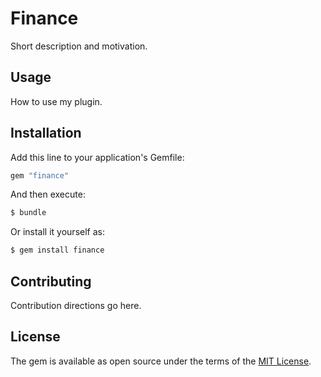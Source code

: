 # Finance
Short description and motivation.

## Usage
How to use my plugin.

## Installation
Add this line to your application's Gemfile:

```ruby
gem "finance"
```

And then execute:
```bash
$ bundle
```

Or install it yourself as:
```bash
$ gem install finance
```

## Contributing
Contribution directions go here.

## License
The gem is available as open source under the terms of the [MIT License](https://opensource.org/licenses/MIT).
